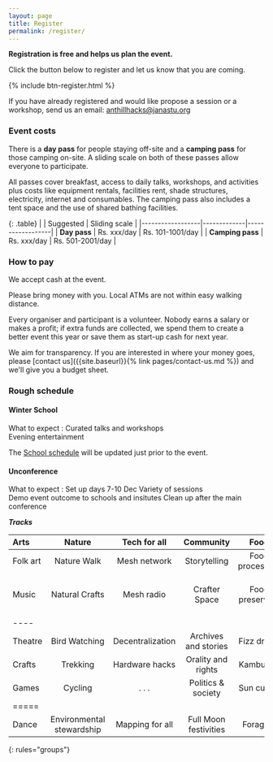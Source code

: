 ```yaml
---
layout: page
title: Register
permalink: /register/
---
```



**Registration is free and helps us plan the event.**

Click the button below to register and let us know that you are coming.

{% include btn-register.html %}

If you have already registered and would like propose a session or a workshop, 
send us an email: anthillhacks@janastu.org

### Event costs

There is a **day pass** for people staying off-site and a **camping pass** for
those camping on-site. A sliding scale on both of these
passes allow everyone to participate.

All passes cover breakfast, access to daily talks, workshops, and activities
plus costs like equipment rentals, facilities rent, shade structures,
electricity, internet and consumables.  The camping pass also includes a tent
space and the use of shared bathing facilities.

{: .table}
|                  | Suggested   | Sliding scale    |
|------------------|-------------|------------------|
| **Day pass**     | Rs. xxx/day | Rs. 101-1001/day |
| **Camping pass** | Rs. xxx/day | Rs. 501-2001/day |

### How to pay
We accept cash at the event.

Please bring money with you.  Local ATMs are not within easy walking distance.

Every organiser and participant is a volunteer.  Nobody earns a salary
or makes a profit; if extra funds are collected, we spend them to create a
better event this year or save them as start-up cash for next year.

We aim for transparency.  If you are interested in where your money goes, please
[contact us]({{site.baseurl}}{% link pages/contact-us.md %}) and we'll give you
a budget sheet.


### Rough schedule

#### Winter School

What to expect
: Curated talks and workshops  
  Evening entertainment

The [School schedule](/school/) will be updated just prior to the event.

#### Unconference

What to expect
: Set up days 7-10 Dec 
  Variety of sessions  
  Demo event outcome to schools and insitutes
  Clean up after the main conference

***Tracks***


| Arts     | Nature  	| Tech for all | Community | Food | Other |
|:-------- |:-------:	|:--------:	   |:--------: |:-------:|--------:|
| Folk art | Nature Walk| Mesh network | Storytelling| Food  processing | Design labs|
| Music   | Natural Crafts | Mesh radio       | Crafter Space        | Food preserving   | Community network exchange (CNx) |
|----
| Theatre | Bird Watching  | Decentralization | Archives and stories | Fizz drinks       | Gender days    |
| Crafts  | Trekking       | Hardware hacks   | Orality and rights   | Kambucha          | Fire and drums |
| Games   | Cycling        | . . .            | Politics & society   | Sun curing        | Puppets        |
|=====
| Dance | Environmental stewardship | Mapping for all | Full Moon festivities | Foraging | e Unicycles    |
{: rules="groups"}


